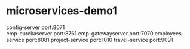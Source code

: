 # microservices-demo1
config-server port:8071<br />
emp-eurekaserver port:8761
emp-gatewayserver port:7070
employees-service port:8081
project-service port:1010
travel-service port:9091
